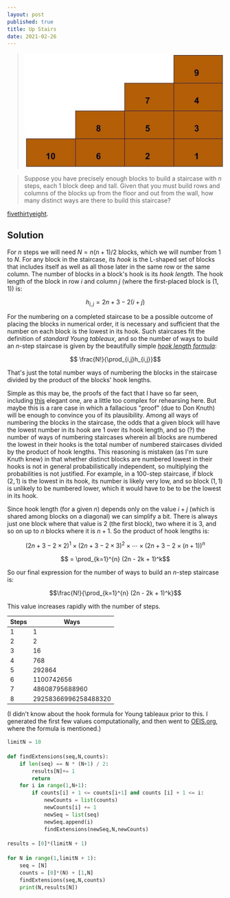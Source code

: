 ```yaml
---
layout: post
published: true
title: Up Stairs
date: 2021-02-26
---
```


>![Staircase with numbered blocks.](/img/UpStairs.jpg)

>Suppose you have precisely enough blocks to build a staircase with $n$ steps, each $1$ block deep and tall. Given that you must build rows and columns of the blocks up from the floor and out from the wall, how many distinct ways are there to build this staircase? 

[fivethirtyeight](https://fivethirtyeight.com/features/how-many-ways-can-you-build-a-staircase/).

<!--more-->

## Solution

For $n$ steps we will need $N = n(n+1)/2$ blocks, which we will number from $1$ to $N$. For any block in the staircase, its *hook* is the L-shaped set of blocks that includes itself as well as all those later in the same row or the same column. The number of blocks in a block's hook is its *hook length*. The hook length of the block in row $i$ and column $j$ (where the first-placed block is $(1,1)$) is:

$$h_{i,j} = 2n + 3 - 2(i+j)$$

For the numbering on a completed staircase to be a possible outcome of placing the blocks in numerical order, it is necessary and sufficient that the number on each block is the lowest in its hook. Such staircases fit the definition of *standard Young tableaux*, and so the number of ways to build an $n$-step staircase is given by the beautifully simple [*hook length formula*](https://en.wikipedia.org/wiki/Hook_length_formula):

$$ \frac{N!}{\prod_{i,j}h_{i,j}}$$

That's just the total number ways of numbering the blocks in the staircase divided by the product of the blocks' hook lengths.

Simple as this may be, the proofs of the fact that I have so far seen, including [this](https://www2.math.upenn.edu/~wilf/website/Probabilistic%20proof.pdf) elegant one, are a little too complex for rehearsing here. But maybe this is a rare case in which a fallacious "proof" (due to Don Knuth) will be enough to convince you of its plausibility. Among all ways of numbering the blocks in the staircase, the odds that a given block will have the lowest number in its hook are $1$ over its hook length, and so (?) the number of ways of numbering staircases wherein all blocks are numbered the lowest in their hooks is the total number of numbered staircases divided by the product of hook lengths. This reasoning is mistaken (as I'm sure Knuth knew) in that whether distinct blocks are numbered lowest in their hooks is not in general probabilistically independent, so multiplying the probabilities is not justified. For example, in a $100$-step staircase, if block $(2,1)$ is the lowest in its hook, its number is likely very low, and so block $(1,1)$ is unlikely to be numbered lower, which it would have to be to be the lowest in its hook.

Since hook length (for a given $n$) depends only on the value $i+j$ (which is shared among blocks on a diagonal) we can simplify a bit. There is always just one block where that value is $2$ (the first block), two where it is $3$, and so on up to $n$ blocks where it is $n+1$. So the product of hook lengths is:

$$     (2n + 3 - 2 \times 2)^1 
\times (2n + 3 - 2 \times 3)^2 
\times \cdots 
\times (2n + 3 - 2 \times (n+1))^n$$

$$ = \prod_{k=1}^{n} (2n - 2k + 1)^k$$

So our final expression for the number of ways to build an $n$-step staircase is:

$$\frac{N!}{\prod_{k=1}^{n} (2n - 2k + 1)^k}$$

This value increases rapidly with the number of steps.

| Steps | Ways |
| ------- | ----- |
| 1 | 1 |
| 2 | 2 |
| 3 | 16 |
| 4 | 768 |
| 5 | 292864 |
| 6 | 1100742656 |
| 7 | 48608795688960 |
| 8 | 29258366996258488320 |

(I didn't know about the hook formula for Young tableaux prior to this. I generated the first few values computationally, and then went to [OEIS.org](http://oeis.org/A005118), where the formula is mentioned.)

```python
limitN = 10

def findExtensions(seq,N,counts):
	if len(seq) == N * (N+1) / 2:
		results[N]+= 1
		return
	for i in range(1,N+1):
		if counts[i] + 1 <= counts[i+1] and counts [i] + 1 <= i:
			newCounts = list(counts)
			newCounts[i] += 1
			newSeq = list(seq)
			newSeq.append(i)
			findExtensions(newSeq,N,newCounts)

results = [0]*(limitN + 1)

for N in range(1,limitN + 1):
	seq = [N]
	counts = [0]*(N) + [1,N]
	findExtensions(seq,N,counts)
	print(N,results[N])
```

<br>
